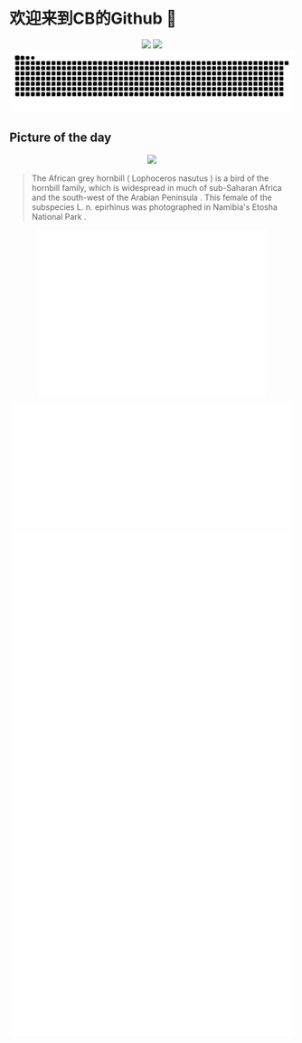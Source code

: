 
# 欢迎来到CB的Github 👋

<div align="center">
  <img height="137px" src="https://github-readme-stats.vercel.app/api?username=SuperCB&show_icons=true&theme=radical" />
  <img height="137px" src="https://github-readme-stats.vercel.app/api/top-langs/?username=SuperCB&hide_title=true&hide_border=true&layout=compact&langs_count=6&text_color=000&icon_color=fff" />
</div>


<div align="center">
    <img src="./contribution-snake/github-contribution-grid-snake.svg" />
</div>



## Picture of the day
<div align="center">
  <img width=400px src="https://upload.wikimedia.org/wikipedia/commons/thumb/d/d3/African_Grey_Hornbill_%28Lophoceros_nasutus_epirhinus%29_female.jpg/525px-African_Grey_Hornbill_%28Lophoceros_nasutus_epirhinus%29_female.jpg" />
</div>

>The  African grey hornbill  ( Lophoceros nasutus ) is a bird of the  hornbill  family, which is widespread in much of  sub-Saharan Africa  and the south-west of the  Arabian Peninsula . This female of the subspecies  L. n. epirhinus  was photographed in Namibia's  Etosha National Park .



<div align="center">
  <img height="300px" src="base_metrics.svg" />
  <img  src="metrics.plugin.calendar.full.svg" />
</div>


<div align="center">
  <img  src="plugin_metrics.svg" /> 
</div>
